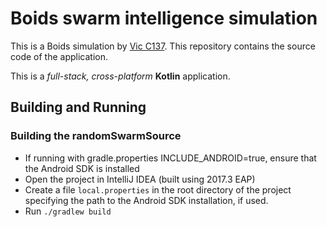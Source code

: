 # Boids swarm intelligence simulation

This is a Boids simulation by [Vic C137](mailto:vic.c137.a@gmail.com). This repository contains the source code of the application.

This is a *full-stack, cross-platform* **Kotlin** application.


## Building and Running

### Building the randomSwarmSource

 * If running with gradle.properties INCLUDE_ANDROID=true, ensure that the Android SDK is installed
 * Open the project in IntelliJ IDEA (built using 2017.3 EAP)
 * Create a file `local.properties` in the root directory of the project specifying the path to the Android SDK installation, if used.
 * Run `./gradlew build`




